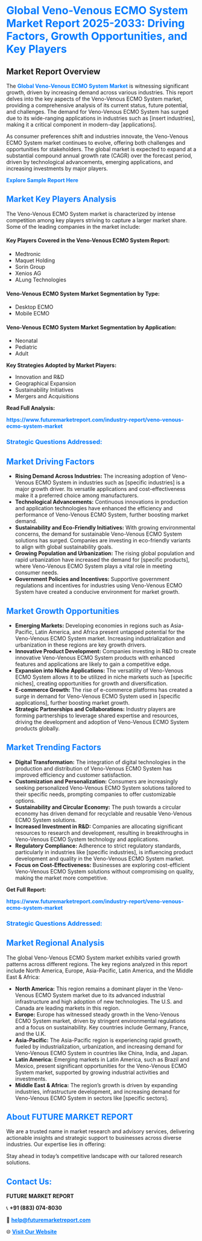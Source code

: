 <h1 style="color: #007BFF;">Global Veno-Venous ECMO System Market Report 2025-2033: Driving Factors, Growth Opportunities, and Key Players</h1>

<section id="overview">
<h2>Market Report Overview</h2>
<p>The <a href="https://www.futuremarketreport.com/industry-report/veno-venous-ecmo-system-market" style="color: #007BFF; text-decoration: none;"><strong>Global Veno-Venous ECMO System Market</strong></a> is witnessing significant growth, driven by increasing demand across various industries. This report delves into the key aspects of the Veno-Venous ECMO System market, providing a comprehensive analysis of its current status, future potential, and challenges. The demand for Veno-Venous ECMO System has surged due to its wide-ranging applications in industries such as [insert industries], making it a critical component in modern-day [applications].</p>
<p>As consumer preferences shift and industries innovate, the Veno-Venous ECMO System market continues to evolve, offering both challenges and opportunities for stakeholders. The global market is expected to expand at a substantial compound annual growth rate (CAGR) over the forecast period, driven by technological advancements, emerging applications, and increasing investments by major players.</p>
</section>

<section id="overview">
<p><a href="https://www.futuremarketreport.com/request-sample/reportId=98606" style="color: #007BFF; text-decoration: none;"><strong>Explore Sample Report Here</strong></a></p>
</section>

<section id="key-players">
<h2 style="color: #007BFF;">Market Key Players Analysis</h2>
<p>The Veno-Venous ECMO System market is characterized by intense competition among key players striving to capture a larger market share. Some of the leading companies in the market include:</p>
<h4>Key Players Covered in the Veno-Venous ECMO System Report:</h4>
<ul><li>Medtronic</li><li>Maquet Holding</li><li>Sorin Group</li><li>Xenios AG</li><li>ALung Technologies</li></ul>
<h4>Veno-Venous ECMO System Market Segmentation by Type:</h4>
<ul><li>Desktop ECMO</li><li>Mobile ECMO</li></ul>

<h4>Veno-Venous ECMO System Market Segmentation by Application:</h4>
<ul><li>Neonatal</li><li>Pediatric</li><li>Adult</li></ul>
<p><strong>Key Strategies Adopted by Market Players:</strong></p>
<ul>
<li>Innovation and R&D</li>
<li>Geographical Expansion</li>
<li>Sustainability Initiatives</li>
<li>Mergers and Acquisitions</li>
</ul>
</section>

<section>
<p><strong>Read Full Analysis: </strong></p><a href="https://www.futuremarketreport.com/industry-report/veno-venous-ecmo-system-market" style="color: #007BFF; text-decoration: none;"><strong>https://www.futuremarketreport.com/industry-report/veno-venous-ecmo-system-market</strong></a>
<h3 style="color: #007BFF;">Strategic Questions Addressed:</h3>
</section>

<section id="driving-factors">
<h2 style="color: #007BFF;">Market Driving Factors</h2>
<ul>
<li><strong>Rising Demand Across Industries:</strong> The increasing adoption of Veno-Venous ECMO System in industries such as [specific industries] is a major growth driver. Its versatile applications and cost-effectiveness make it a preferred choice among manufacturers.</li>
<li><strong>Technological Advancements:</strong> Continuous innovations in production and application technologies have enhanced the efficiency and performance of Veno-Venous ECMO System, further boosting market demand.</li>
<li><strong>Sustainability and Eco-Friendly Initiatives:</strong> With growing environmental concerns, the demand for sustainable Veno-Venous ECMO System solutions has surged. Companies are investing in eco-friendly variants to align with global sustainability goals.</li>
<li><strong>Growing Population and Urbanization:</strong> The rising global population and rapid urbanization have increased the demand for [specific products], where Veno-Venous ECMO System plays a vital role in meeting consumer needs.</li>
<li><strong>Government Policies and Incentives:</strong> Supportive government regulations and incentives for industries using Veno-Venous ECMO System have created a conducive environment for market growth.</li>
</ul>
</section>

<section id="growth-opportunities">
<h2 style="color: #007BFF;">Market Growth Opportunities</h2>
<ul>
<li><strong>Emerging Markets:</strong> Developing economies in regions such as Asia-Pacific, Latin America, and Africa present untapped potential for the Veno-Venous ECMO System market. Increasing industrialization and urbanization in these regions are key growth drivers.</li>
<li><strong>Innovative Product Development:</strong> Companies investing in R&D to create innovative Veno-Venous ECMO System products with enhanced features and applications are likely to gain a competitive edge.</li>
<li><strong>Expansion into Niche Applications:</strong> The versatility of Veno-Venous ECMO System allows it to be utilized in niche markets such as [specific niches], creating opportunities for growth and diversification.</li>
<li><strong>E-commerce Growth:</strong> The rise of e-commerce platforms has created a surge in demand for Veno-Venous ECMO System used in [specific applications], further boosting market growth.</li>
<li><strong>Strategic Partnerships and Collaborations:</strong> Industry players are forming partnerships to leverage shared expertise and resources, driving the development and adoption of Veno-Venous ECMO System products globally.</li>
</ul>
</section>

<section id="trending-factors">
<h2 style="color: #007BFF;">Market Trending Factors</h2>
<ul>
<li><strong>Digital Transformation:</strong> The integration of digital technologies in the production and distribution of Veno-Venous ECMO System has improved efficiency and customer satisfaction.</li>
<li><strong>Customization and Personalization:</strong> Consumers are increasingly seeking personalized Veno-Venous ECMO System solutions tailored to their specific needs, prompting companies to offer customizable options.</li>
<li><strong>Sustainability and Circular Economy:</strong> The push towards a circular economy has driven demand for recyclable and reusable Veno-Venous ECMO System solutions.</li>
<li><strong>Increased Investment in R&D:</strong> Companies are allocating significant resources to research and development, resulting in breakthroughs in Veno-Venous ECMO System technology and applications.</li>
<li><strong>Regulatory Compliance:</strong> Adherence to strict regulatory standards, particularly in industries like [specific industries], is influencing product development and quality in the Veno-Venous ECMO System market.</li>
<li><strong>Focus on Cost-Effectiveness:</strong> Businesses are exploring cost-efficient Veno-Venous ECMO System solutions without compromising on quality, making the market more competitive.</li>
</ul>
</section>

<section>
<p><strong>Get Full Report: </strong></p><a href="https://www.futuremarketreport.com/industry-report/veno-venous-ecmo-system-market" style="color: #007BFF; text-decoration: none;"><strong>https://www.futuremarketreport.com/industry-report/veno-venous-ecmo-system-market</strong></a>
<h3 style="color: #007BFF;">Strategic Questions Addressed:</h3>
</section>


<section id="regional-analysis">
<h2 style="color: #007BFF;">Market Regional Analysis</h2>
<p>The global Veno-Venous ECMO System market exhibits varied growth patterns across different regions. The key regions analyzed in this report include North America, Europe, Asia-Pacific, Latin America, and the Middle East & Africa:</p>
<ul>
<li><strong>North America:</strong> This region remains a dominant player in the Veno-Venous ECMO System market due to its advanced industrial infrastructure and high adoption of new technologies. The U.S. and Canada are leading markets in this region.</li>
<li><strong>Europe:</strong> Europe has witnessed steady growth in the Veno-Venous ECMO System market, driven by stringent environmental regulations and a focus on sustainability. Key countries include Germany, France, and the U.K.</li>
<li><strong>Asia-Pacific:</strong> The Asia-Pacific region is experiencing rapid growth, fueled by industrialization, urbanization, and increasing demand for Veno-Venous ECMO System in countries like China, India, and Japan.</li>
<li><strong>Latin America:</strong> Emerging markets in Latin America, such as Brazil and Mexico, present significant opportunities for the Veno-Venous ECMO System market, supported by growing industrial activities and investments.</li>
<li><strong>Middle East & Africa:</strong> The region’s growth is driven by expanding industries, infrastructure development, and increasing demand for Veno-Venous ECMO System in sectors like [specific sectors].</li>
</ul>
</section>

<footer>
<h2 style="color: #007BFF;">About FUTURE MARKET REPORT</h2>
<p>We are a trusted name in market research and advisory services, delivering actionable insights and strategic support to businesses across diverse industries. Our expertise lies in offering:</p>

<p>Stay ahead in today’s competitive landscape with our tailored research solutions.</p>

<h2 style="color: #007BFF;">Contact Us:</h2>
<p><strong>FUTURE MARKET REPORT</strong></p>
<p>📞 <strong>+91 (883) 074-8030</strong></p>
<p>📧 <strong><a href="mailto:help@futuremarketreport.com" style="color: #007BFF;">help@futuremarketreport.com</a></strong></p>
<p>🌐 <strong><a href="https://www.futuremarketreport.com/" style="color: #007BFF;">Visit Our Website</a></strong></p>
</footer>